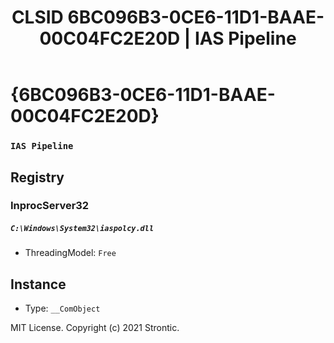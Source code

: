 ﻿---
title: "CLSID 6BC096B3-0CE6-11D1-BAAE-00C04FC2E20D | IAS Pipeline"
excerpt: What is COM-Object CLSID 6BC096B3-0CE6-11D1-BAAE-00C04FC2E20D?
---

# {6BC096B3-0CE6-11D1-BAAE-00C04FC2E20D}

### `IAS Pipeline`

## Registry


### InprocServer32

##### `C:\Windows\System32\iaspolcy.dll`
* ThreadingModel: `Free`

## Instance

* Type: `__ComObject`

MIT License. Copyright (c) 2021 Strontic.


